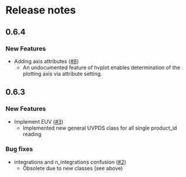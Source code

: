 # Release notes

<!-- do not remove -->

## 0.6.4

### New Features

- Adding axis attributes ([#8](https://github.com/Cassini-UVIS/pyuvis/issues/8))
  - An undocumented feature of hvplot enables determination of the plotting axis
via attribute setting.


## 0.6.3

### New Features

- Implement EUV ([#3](https://github.com/Cassini-UVIS/pyuvis/issues/3))
  - Implemented new general UVPDS class for all single product_id reading

### Bug fixes
- integrations and n_integrations confusion ([#2](https://github.com/Cassini-UVIS/pyuvis/issues/2))
  - Obsolete due to new classes (see above) 
